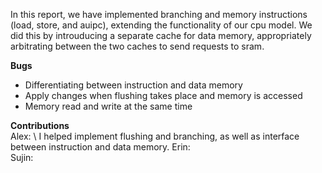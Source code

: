 In this report, we have implemented branching and memory instructions (load, store, and auipc), extending the functionality of our cpu model. 
We did this by introuducing a separate cache for data memory, appropriately arbitrating between the two caches to send requests to sram.

**Bugs**
- Differentiating between instruction and data memory
- Apply changes when flushing takes place and memory is accessed
- Memory read and write at the same time

**Contributions** \
Alex: \ I helped implement flushing and branching, as well as interface between instruction and data memory. 
Erin: \
Sujin: 
